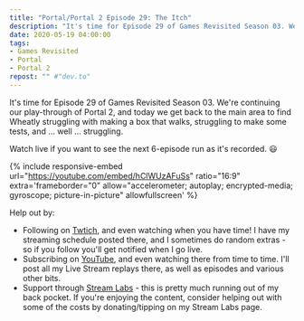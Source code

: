 ```yaml
---
title: "Portal/Portal 2 Episode 29: The Itch"
description: "It's time for Episode 29 of Games Revisited Season 03. We're continuing our play-through of Portal 2, and today we get back to the main area to find Wheatly struggling with making a box that walks, struggling to make some tests, and &hellip; well &hellip; struggling."
date: 2020-05-19 04:00:00
tags:
- Games Revisited
- Portal
- Portal 2
repost: "" #"dev.to"
---
```


It's time for Episode 29 of Games Revisited Season 03. We're continuing our play-through of Portal 2, and today we get back to the main area to find Wheatly struggling with making a box that walks, struggling to make some tests, and &hellip; well &hellip; struggling.

Watch live if you want to see the next 6-episode run as it's recorded. :smiley:
<!--more-->

{% include responsive-embed url="https://youtube.com/embed/hClWUzAFuSs" ratio="16:9" extra='frameborder="0" allow="accelerometer; autoplay; encrypted-media; gyroscope; picture-in-picture" allowfullscreen' %}

Help out by:
 * Following on [Twtich](https://twitch.tv/AnonJr_Live), and even watching when you have time! I have my streaming schedule posted there, and I sometimes do random extras - so if you follow you'll get notified when I go live.
 * Subscribing on [YouTube](http://www.youtube.com/channel/UCXafqhKHbkSUIrq0LAuu0tw), and even watching there from time to time. I'll post all my Live Stream replays there, as well as episodes and various other bits.
 * Support through [Stream Labs](https://streamlabs.com/anonjr_live) - this is pretty much running out of my back pocket. If you're enjoying the content, consider helping out with some of the costs by donating/tipping on my Stream Labs page.